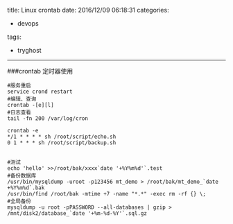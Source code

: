 title: Linux crontab
date: 2016/12/09 06:18:31
categories:

 - devops 


tags:

- tryghost

---

###crontab 定时器使用
```language-bash
#服务重启
service crond restart
#编辑、查询
crontab -[e][l]
#日志查看
tail -fn 200 /var/log/cron

crontab -e
*/1 * * * * sh /root/script/echo.sh
0 1 * * * sh /root/script/backup.sh


#测试
echo 'hello' >>/root/bak/xxxx`date '+%Y%m%d'`.test
#备份数据库
/usr/bin/mysqldump -uroot -p123456 mt_demo > /root/bak/mt_demo_`date +%Y%m%d`.bak
/usr/bin/find /root/bak -mtime +7 -name "*.*" -exec rm -rf {} \;
#全局备份
mysqldump -u root -pPASSWORD --all-databases | gzip > /mnt/disk2/database_`date '+%m-%d-%Y'`.sql.gz

```





